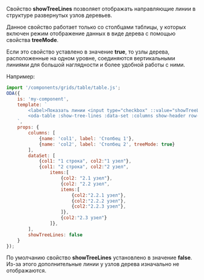 Свойство **showTreeLines** позволяет отображать направляющие линии в структуре развернутых узлов деревьев.

Данное свойство работает только со столбцами таблицы, у которых включен режим отображение данных в виде дерева с помощью свойства **treeMode**.

Если это свойство уставлено в значение **true**, то узлы дерева, расположенные на одном уровне, соединяются вертикальными линиями для большой наглядности и более удобной работы с ними.

Например:

```javascript _run_line_edit_loadoda_[my-component.js]_h=220_
import '/components/grids/table/table.js';
ODA({
    is: 'my-component',
    template: `
        <label>Показать линии <input type="checkbox" ::value="showTreeLines" ></label> <br>
        <oda-table :show-tree-lines :data-set :columns show-header row-lines col-lines auto-width></oda-table>
    `,
    props: {
        columns: [
            {name: 'col1', label: 'Столбец 1'},
            {name: 'col2', label: 'Столбец 2', treeMode: true}
        ],
        dataSet: [
            {col1: "1 строка", col2:"1 узел"},
            {col1: "2 строка", col2:"2 узел",
                items:[
                    {col2: "2.1 узел"},
                    {col2: "2.2 узел",
                    items:[
                        {col2:"2.2.1 узел"},
                        {col2:"2.2.2 узел"},
                        {col2:"2.2.3 узел"},
                    ]},
                    {col2:"2.3 узел"}
                ]},
        ],
        showTreeLines: false
    }
});
```

По умолчанию свойство **showTreeLines** установлено в значение **false**. Из-за этого дополнительные линии у узлов дерева изначально не отображаются.

``` error_md Эти линии появляются только при развертывании узлов. Если узлы уже развернуты, то при установки свойства **showTreeLines** в значение **true**, для появления направляющих линий структуры их придется заново переоткрыть.
```
